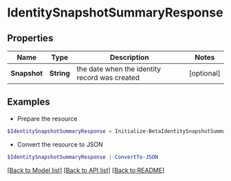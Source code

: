 # IdentitySnapshotSummaryResponse
## Properties

Name | Type | Description | Notes
------------ | ------------- | ------------- | -------------
**Snapshot** | **String** | the date when the identity record was created | [optional] 

## Examples

- Prepare the resource
```powershell
$IdentitySnapshotSummaryResponse = Initialize-BetaIdentitySnapshotSummaryResponse  -Snapshot 2007-03-01T13:00:00.000Z
```

- Convert the resource to JSON
```powershell
$IdentitySnapshotSummaryResponse | ConvertTo-JSON
```

[[Back to Model list]](../README.md#documentation-for-models) [[Back to API list]](../README.md#documentation-for-api-endpoints) [[Back to README]](../README.md)

